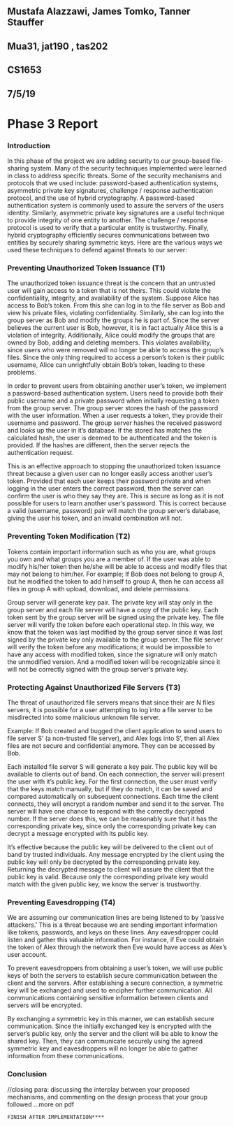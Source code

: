 ## Mustafa Alazzawi, James Tomko, Tanner Stauffer
## Mua31, jat190 , tas202
## CS1653
## 7/5/19
# Phase 3 Report
### Introduction

In this phase of the project we are adding security to our group-based file-sharing system. Many of the security techniques implemented were learned in class to address specific threats. Some of the security mechanisms and protocols that we used include: password-based authentication systems, asymmetric private key signatures, challenge / response authentication protocol, and the use of hybrid cryptography. A password-based authentication system is commonly used to assure the servers of the users identity. Similarly, asymmetric private key signatures are a useful technique to provide integrity of one entity to another. The challenge / response protocol is used to verify that a particular entity is trustworthy. Finally, hybrid cryptography efficiently secures communications between two entities by securely sharing symmetric keys. Here are the various ways we used these techniques to defend against threats to our server:

### Preventing Unauthorized Token Issuance (T1)

The unauthorized token issuance threat is the concern that an untrusted user will gain access to a token that is not theirs. This could violate the confidentiality, integrity, and availability of the system. Suppose Alice has access to Bob’s token. From this she can log in to the file server as Bob and view his private files, violating confidentiality. Similarly, she can log into the group server as Bob and modify the groups he is part of. Since the server believes the current user is Bob, however, it is in fact actually Alice this is a violation of integrity. Additionally, Alice could modify the groups that are owned by Bob, adding and deleting members. This violates availability, since users who were removed will no longer be able to access the group’s files. Since the only thing required to access a person’s token is their public username, Alice can unrightfully obtain Bob’s token, leading to these problems.

In order to prevent users from obtaining another user’s token, we implement a password-based authentication system. Users need to provide both their public username and a private password when initially requesting a token from the group server. The group server stores the hash of the password with the user information. When a user requests a token, they provide their username and password. The group server hashes the received password and looks up the user in it’s database. If the stored has matches the calculated hash, the user is deemed to be authenticated and the token is provided. If the hashes are different, then the server rejects the authentication request.

This is an effective approach to stopping the unauthorized token issuance threat because a given user can no longer easily access another user’s token. Provided that each user keeps their password private and when logging in the user enters the correct password, then the server can confirm the user is who they say they are. This is secure as long as it is not possible for users to learn another user’s password. This is correct because a valid (username, password) pair will match the group server’s database, giving the user his token, and an invalid combination will not.

### Preventing Token Modification (T2)

Tokens contain important information such as who you are, what groups you own and what groups you are a member of. If the user was able to modify his/her token then he/she will be able to access and modify files that may not belong to him/her. For example; If Bob does not belong to group A, but he modified the token to add himself to group A, then he can access all files in group A with upload, download, and delete permissions.

Group server will generate key pair. The private key will stay only in the group server and each file server will have a copy of the public key. Each token sent by the group server will be signed using the private key. The file server will verify the token before each operational step. In this way, we know that the token was last modified by the group server since it was last signed by the private key only available to the group server.
The file server will verify the token before any modifications; it would be impossible to have any access with modified token, since the signature will only match the unmodified version. And a modified token will be recognizable since it will not be correctly signed with the group server’s private key.

### Protecting Against Unauthorized File Servers (T3)

The threat of unauthorized file servers means that since their are N files servers, it is possible for a user attempting to log into a file server to be misdirected into some malicious unknown file server.

Example: If Bob created and bugged the client application to send users to file server S’ (a non-trusted file server), and Alex logs into S’, then all Alex files are not secure and confidential anymore. They can be accessed by Bob.

Each installed file server S will generate a key pair. The public key will be available to clients out of band. On each connection, the server will present the user with it’s public key. For the first connection, the user must verify that the keys match manually, but if they do match, it can be saved and compared automatically on subsequent connections. Each time the client connects, they will encrypt a random number and send it to the server. The server will have one chance to respond with the correctly decrypted number. If the server does this, we can be reasonably sure that it has the corresponding private key, since only the corresponding private key can decrypt a message encrypted with its public key.

It’s effective because the public key will be delivered to the client out of band by trusted individuals. Any message encrypted by the client using the public key will only be decrypted by the corresponding private key. Returning the decrypted message to client will assure the client that the public key is valid. Because only the corresponding private key would match with the given public key, we know the server is trustworthy.

### Preventing Eavesdropping (T4)
We are assuming our communication lines are being listened to by ‘passive attackers.’ This is a threat because we are sending important information like tokens, passwords, and keys on these lines. Any eavesdropper could listen and gather this valuable information. For instance, if Eve could obtain the token of Alex through the network then Eve would have access as Alex’s user account.

To prevent eavesdroppers from obtaining a user’s token, we will use public keys of both the servers to establish secure communication between the client and the servers. After establishing a secure connection, a symmetric key will be exchanged and used to encipher further communication. All communications containing sensitive information between clients and servers will be encrypted.

By exchanging a symmetric key in this manner, we can establish secure communication. Since the initially exchanged key is encrypted with the server’s public key, only the server and the client will be able to know the shared key. Then, they can communicate securely using the agreed symmetric key and eavesdroppers will no longer be able to gather information from these communications.

### Conclusion
//closing para:  discussing the interplay between your proposed mechanisms, and commenting on the design process that your group followed  …more on pdf

	FINISH AFTER IMPLEMENTATION****
